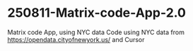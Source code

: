 # 250811-Matrix-code-App-2.0
Matrix code App, using NYC data
Code using NYC data from https://opendata.cityofnewyork.us/ and Cursor 
